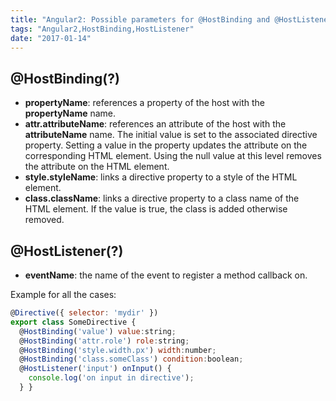 ```yaml
---
title: "Angular2: Possible parameters for @HostBinding and @HostListener decorators"
tags: "Angular2,HostBinding,HostListener"
date: "2017-01-14"
---
```


## @HostBinding(?)

- **propertyName**: references a property of the host with the **propertyName** name.
- **attr.attributeName**: references an attribute of the host with the **attributeName** name. The initial value is set to the associated directive property. Setting a value in the property updates the attribute on the corresponding HTML element. Using the null value at this level removes the attribute on the HTML element.
- **style.styleName**: links a directive property to a style of the HTML element.
- **class.className**: links a directive property to a class name of the HTML element. If the value is true, the class is added otherwise removed.

## @HostListener(?)

- **eventName**: the name of the event to register a method callback on.

Example for all the cases:

```javascript
@Directive({ selector: 'mydir' }) 
export class SomeDirective { 
  @HostBinding('value') value:string; 
  @HostBinding('attr.role') role:string; 
  @HostBinding('style.width.px') width:number; 
  @HostBinding('class.someClass') condition:boolean; 
  @HostListener('input') onInput() { 
    console.log('on input in directive'); 
  } } 
```